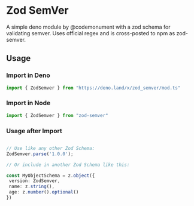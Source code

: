 # Zod SemVer 

 A simple deno module by @codemonument with a zod schema for validating semver. 
 Uses official regex and is cross-posted to npm as zod-semver. 

 ## Usage

### Import in Deno

 ```ts
 import { ZodSemver } from "https://deno.land/x/zod_semver/mod.ts"
 ```

### Import in Node

 ```ts
 import { ZodSemver } from "zod-semver"
 ```

 ### Usage after Import

 ```ts

 // Use like any other Zod Schema: 
 ZodSemver.parse('1.0.0');

 // Or include in another Zod Schema like this: 

 const MyObjectSchema = z.object({
  version: ZodSemver, 
  name: z.string(), 
  age: z.number().optional()
 })

 ```
   